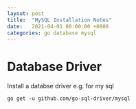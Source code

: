 ```yaml
---
layout: post
title:  "MySQL Installation Notes"
date:   2021-04-01 00:00:00 +0800
categories: go database mysql
---
```

# Database Driver
Install a databse driver
e.g. for my sql
```
go get -u github.com/go-sql-driver/mysql
```

